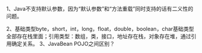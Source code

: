 1、Java不支持默认参数，因为“默认参数”和“方法重载”同时支持的话有二义性的问题。

2、基础类型byte，short，int，long，float，double，boolean，char基础类型全部存在栈里面；引用类型：数组，类，接口，地址存在栈，对象存在堆，通过引用确定关系。
3、JavaBean POJO之间区别？
